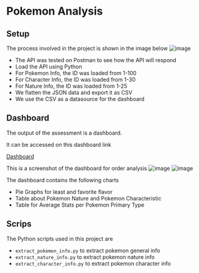 # Pokemon Analysis

## Setup
The process involved in the project is shown in the image below
![image](https://github.com/user-attachments/assets/6111c7ab-67f7-4ae0-bc54-beda27f34e16)
- The API was tested on Postman to see how the API will respond
- Load the API using Python
- For Pokemon Info, the ID was loaded from 1-100
- For Character Info, the ID was loaded from 1-30
- For Nature Info, the ID was loaded from 1-25
- We flatten the JSON data and export it as CSV
- We use the CSV as a datasource for the dashboard

## Dashboard
The output of the assessment is a dashboard. 

It can be accessed on this dashboard link

[Dashboard](https://lookerstudio.google.com/reporting/1b2f0f97-e715-4ffe-8898-e7d2fe8cf4bc)

This is a screenshot of the dashboard for order analysis
![image](https://github.com/user-attachments/assets/a5d8db6f-df43-426e-9832-22342e255d52)
![image](https://github.com/user-attachments/assets/8413fc4a-7b57-4bac-a6d1-b4c10864904c)

The dashboard contains the following charts
- Pie Graphs for least and favorite flavor
- Table about Pokemon Nature and Pokemon Characteristic
- Table for Average Stats per Pokemon Primary Type

## Scrips
The Python scripts used in this project are
- `extract_pokemon_info.py` to extract pokemon general info
- `extract_nature_info.py` to extract pokemon nature info
- `extract_character_info.py` to extract pokemon character info
